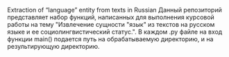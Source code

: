 Extraction of “language” entity from texts in Russian
Данный репозиторий представляет набор функций, написанных для выполнения курсовой работы на тему "Извлечение сущности "язык" из текстов на русском языке и ее социолингвистический статус.".
В каждом .py файле на вход функции main() подается путь на обрабатываемую директорию, и на результирующую директорию.
